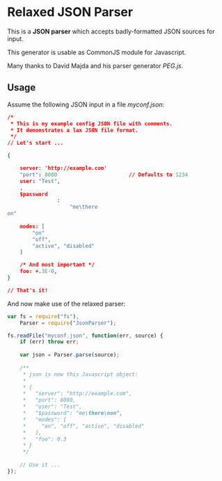Relaxed JSON Parser
=======

This is a **JSON parser** which accepts badly-formatted JSON sources for input.

This generator is usable as CommonJS module for Javascript.

Many thanks to David Majda and his parser generator *PEG.js*.


Usage
-----
Assume the following JSON input in a file *myconf.json*:
```json
/*
 * This is my example config JSON file with comments.
 * It demonstrates a lax JSON file format.
 */
// Let's start ...

{

	server: 'http://example.com'
	"port": 8080                       // Defaults to 1234
	user: "Test",
	,
	$password
				:
					"me\there
on"
	
	modes: [
		"on"
		"off",
		"active", "disabled"
	]

	/* And most important */
	foo: +.3E-0,
}

// That's it!
```

And now make use of the relaxed parser:
```javascript
var fs = require("fs"),
	Parser = require("JsonParser");

fs.readFile("myconf.json", function(err, source) {
	if (err) throw err;
	
	var json = Parser.parse(source);
	
	/**
	 * json is now this Javascript object:
	 *
	 * {
	 *   "server": "http://example.com",
	 *   "port": 8080,
	 *   "user": "Test",
	 *   "$password": "me\there\non",
	 *   "modes": [
	 *     "on", "off", "active", "disabled"
	 *   ],
	 *   "foo": 0.3
	 * }
	 */
	
	// Use it ...
});
```
